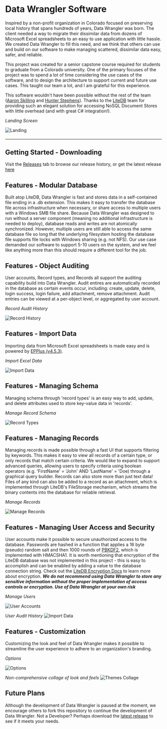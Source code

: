 # Data Wrangler Software

Inspired by a non-profit organization in Colorado focused on preserving local history that spans hundreds of years, Data Wrangler was born. The client needed a way to migrate their dissimilar data from dozens of Microsoft Excel spreadsheets to an easy to use application with little hassle. We created Data Wrangler to fill this need, and we think that others can use and build on our software to make managing scattered, dissimilar data easy, safer, and reliable.

This project was created for a senior capstone course required for students to graduate from a Colorado university. One of the primary focuses of the project was to spend a lot of time considering the use cases of the software, and to design the architecture to support current and future use cases. This taught our team a lot, and I am grateful for this experience.

This software wouldn't have been possible without the rest of the team ([Aaron Skilling](https://github.com/askilling) and [Hunter Stephens](https://github.com/HStep20)). Thanks to the [LiteDB](http://www.litedb.org/) team for providing such an elegant solution for accessing NoSQL Document Stores with little overhead (and with great C# integration!).

_Landing Screen_

![Landing](/Screenshots/Landing.PNG)

####
****

## Getting Started - Downloading
Visit the [Releases](https://github.com/MarkoH17/DataWrangler/releases) tab to browse our release history, or get the latest release [here](https://github.com/MarkoH17/DataWrangler/releases/latest)

## Features - Modular Database
Built atop LiteDB, Data Wrangler is fast and stores data in a self-contained file ending in a .db extension. This makes it easy to transfer the database file across infrastructure when necessary, or share access to multiple users with a Windows SMB file share. Because Data Wrangler was designed to run without a server component (meaning no additional infrastructure is needed to deploy), database reads and writes are not atomically synchronized. However, multiple users are still able to access the same database file so long that the underlying filesystem hosting the database file supports file locks with Windows sharing (e.g. not NFS). Our use case demanded our software to support 5-10 users on the system, and we feel like anything more than this should require a different tool for the job.

## Features - Object Auditing
User accounts, Record types, and Records all support the auditing capability build into Data Wrangler. Audit entires are automatically recorded in the database as certain events occur, including: create, update, delete, login success, login failure, add attachment, remove attachment. Audit entries can be viewed at a per-object level, or aggregated by user account.

_Record Audit History_

![Record History](/Screenshots/Audit_Record.PNG)


## Features - Import Data
Importing data from Microsoft Excel spreadsheets is made easy and is powered by [EPPlus (v4.5.3)](https://github.com/JanKallman/EPPlus).

_Import Excel Data_

![Import Data](/Screenshots/Import.PNG)

## Features - Managing Schema
Managing schema through 'record types' is an easy way to add, update, and delete attributes used to store key-value data in 'records'.

_Manage Record Schema_

![Record Types](/Screenshots/Record_Types.PNG)

## Features - Managing Records
Managing records is made possible through a fast UI that supports filtering by keywords. This makes it easy to view all records of a certain type, or only records that match certain criteria. We would like to expand to support advanced queries, allowing users to specify criteria using boolean operators (e.g. 'FirstName' = 'John' AND 'LastName' = 'Doe) through a graphical query builder. Records can also store more than just text data! Files of any kind can also be added to a record as an attachment, which is implemented through LiteDB's FileStorage mechanism, which streams the binary contents into the database for reliable retrieval. 

_Manage Records_

![Manage Records](/Screenshots/Records.PNG)

## Features - Managing User Access and Security
User accounts make it possible to secure unauthorized access to the database. Passwords are hashed in a function that applies a 16 byte (pseudo) random salt and then 1000 rounds of [PBKDF2,](https://docs.microsoft.com/en-us/dotnet/api/system.security.cryptography.rfc2898derivebytes) which is implemented with HMACSHA1. It is worth mentioning that encryption of the LiteDB database was not implemented in this project - this is easy to accomplish and can be enabled by adding a value to the database connection string. Check out the [LiteDB Encryption Docs](http://www.litedb.org/docs/encryption/) to learn more about encryption. ***We do not recommend using Data Wrangler to store any sensitive information without the proper implementation of access controls or encryption. Use of Data Wrangler at your own risk***

_Manage Users_

![User Accounts](/Screenshots/Users.PNG)

_User Audit History_
![Import Data](/Screenshots/Audit_Users.PNG)

## Features - Customization
Customizing the look and feel of Data Wrangler makes it possible to streamline the user experience to adhere to an organization's branding.

_Options_

![Options](/Screenshots/Options.PNG)

_Non-comprehensive collage of look and feels_
![Themes Collage](/Screenshots/Themed/Themes_Collage.PNG)


## Future Plans
Although the development of Data Wrangler is paused at the moment, we encourage others to fork this repository to continue the development of Data Wrangler. Not a Developer? Perhaps download the [latest release](https://github.com/MarkoH17/DataWrangler/releases) to see if it meets your needs.

